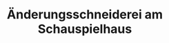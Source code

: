 ---
title: "Änderungsschneiderei am Schauspielhaus"
url: /bochum/aenderungsschneiderei-am-schauspielhaus/
shop: Schneiderei
---